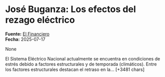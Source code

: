 # José Buganza: Los efectos del rezago eléctrico

**Fuente:** [El Financiero](https://www.elfinanciero.com.mx/monterrey/2025/07/17/jose-buganza-los-efectos-del-rezago-electrico/)  
**Fecha:** 2025-07-17

None

El Sistema Eléctrico Nacional actualmente se encuentra en condiciones de estrés debido a factores estructurales y de temporada (climáticos). Entre los factores estructurales destacan el retraso en la… [+3481 chars]
